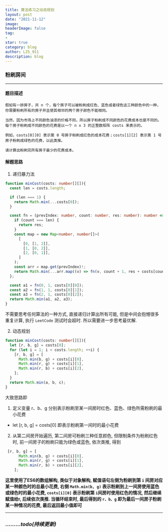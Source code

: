 ```yaml
---
title: 算法练习之动态规划
layout: post
date: "2021-11-12"
image: 
headerImage: false
tag:
-
star: true
category: blog
author: LZS_911
description: blog
---
```


### 粉刷房间

---

#### 题目描述

```
假如有一排房子，共 n 个，每个房子可以被粉刷成红色、蓝色或者绿色这三种颜色中的一种，你需要粉刷所有的房子并且使其相邻的两个房子颜色不能相同。

当然，因为市场上不同颜色油漆的价格不同，所以房子粉刷成不同颜色的花费成本也是不同的。每个房子粉刷成不同颜色的花费是以一个 n x 3 的正整数矩阵 costs 来表示的。

例如，costs[0][0] 表示第 0 号房子粉刷成红色的成本花费；costs[1][2] 表示第 1 号房子粉刷成绿色的花费，以此类推。

请计算出粉刷完所有房子最少的花费成本。
```

#### 解题思路

1. 递归暴力法

```typescript
function minCost(costs: number[][]){
  const len = costs.length;

  if (len === 1) {
    return Math.min(...costs[0]);
  }

  const fn = (prevIndex: number, count: number, res: number): number => {
    if (count === len) {
      return res;
    }
    const map = new Map<number, number[]>(
      [
        [0, [1, 2]],
        [1, [0, 2]],
        [2, [0, 1]],
      ]
    );
    const arr = map.get(prevIndex)!;
    return Math.min(...arr.map((v) => fn(v, count + 1, res + costs[count][v])));
  };

  const a1 = fn(0, 1, costs[0][0]);
  const a2 = fn(1, 1, costs[0][1]);
  const a3 = fn(2, 1, costs[0][2]);
  return Math.min(a1, a2, a3);
}
```

不需要思考任何算法的一种方式, 直接递归计算出所有可能, 但是中间会抱憾很多重复计算, 执行 ``LeetCode`` 测试时会超时. 所以需要进一步思考最优解.

2. 动态规划

```typescript
function minCost(costs: number[][]){
  let [r, b, g] = costs[0];
  for (let i = 1; i < costs.length; ++i) {
    [r, b, g] = [
      Math.min(b, g) + costs[i][0],
      Math.min(r, g) + costs[i][1],
      Math.min(r, b) + costs[i][2],
    ];
  }
  return Math.min(a, b, c);
}
```

大致思路即

1. 定义变量 r、b、g 分别表示粉刷至某一间房时红色、蓝色、绿色所需粉刷的最小花费

- let [r, b, g] = costs[0] 即表示粉刷第一间时的最小花费

2. 从第二间房开始遍历, 第二间房可粉刷三种任意颜色, 但限制条件为粉刷红色时, 前一间房子的粉刷只能为绿色或蓝色, 依次类推, 得到

```typescript
 [r, b, g] = [
      Math.min(b, g) + costs[i][0],
      Math.min(r, g) + costs[i][1],
      Math.min(r, b) + costs[i][2],
    ];
```

**这里使用了ES6的数组解构, 类似于对象解构, 赋值语句左侧为粉刷到第 ``i`` 间房对应某一种颜色时的总最小花费, 右侧 ``Math.min(b, g)`` 表示粉刷到上一间房使用蓝色或绿色时的最小花费, ``costs[i][0]`` 表示粉刷第 ``i``间房时使用红色的情况, 然后继续赋值给r, 后续依次类推. 当循环结束时, 最后得到的 ``r、b、g`` 即为最后一间房子粉刷某一种情况的花费, 最后返回最小值即可**

---

### .........*todo(持续更新)*
